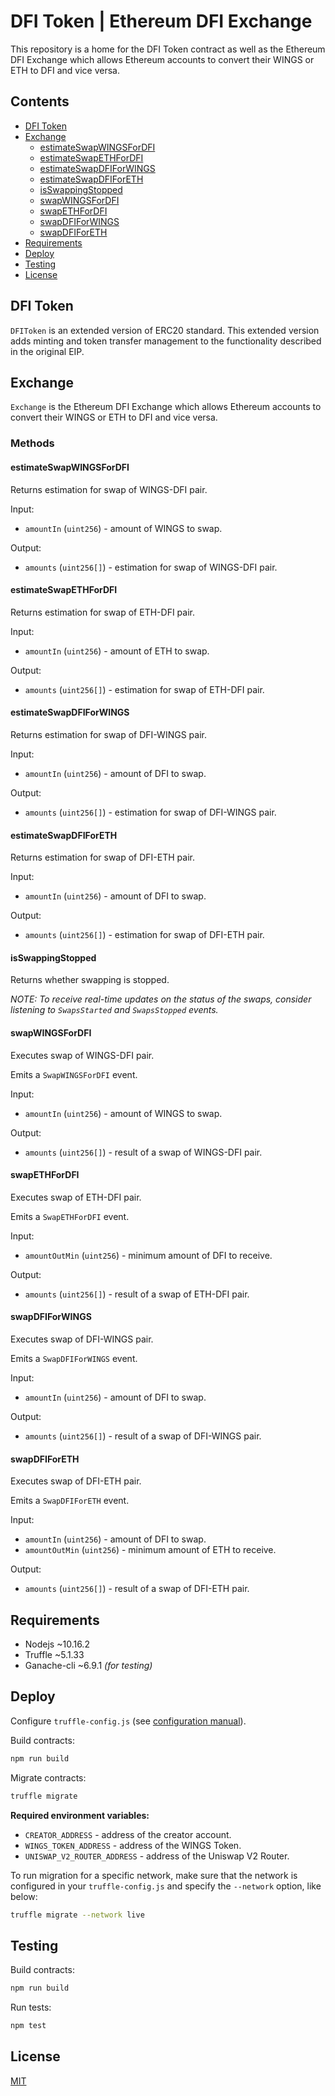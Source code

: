 # DFI Token | Ethereum DFI Exchange

This repository is a home for the DFI Token contract as well as the Ethereum DFI Exchange which allows Ethereum accounts to convert their WINGS or ETH to DFI and vice versa.

## Contents

- [DFI Token](#dfi-token)
- [Exchange](#exchange)
  - [estimateSwapWINGSForDFI](#estimateSwapWINGSForDFI)
  - [estimateSwapETHForDFI](#estimateSwapETHForDFI)
  - [estimateSwapDFIForWINGS](#estimateSwapDFIForWINGS)
  - [estimateSwapDFIForETH](#estimateSwapDFIForETH)
  - [isSwappingStopped](#isSwappingStopped)
  - [swapWINGSForDFI](#swapWINGSForDFI)
  - [swapETHForDFI](#swapETHForDFI)
  - [swapDFIForWINGS](#swapDFIForWINGS)
  - [swapDFIForETH](#swapDFIForETH)
- [Requirements](#requirements)
- [Deploy](#deploy)
- [Testing](#testing)
- [License](#license)

## DFI Token

`DFIToken` is an extended version of ERC20 standard. This extended version adds minting and token transfer management to the functionality described in the original EIP.

## Exchange

`Exchange` is the Ethereum DFI Exchange which allows Ethereum accounts to convert their WINGS or ETH to DFI and vice versa.

### Methods

#### estimateSwapWINGSForDFI

Returns estimation for swap of WINGS-DFI pair.

Input:
- `amountIn` (`uint256`) - amount of WINGS to swap.

Output:
- `amounts` (`uint256[]`) - estimation for swap of WINGS-DFI pair.

#### estimateSwapETHForDFI

Returns estimation for swap of ETH-DFI pair.

Input:
- `amountIn` (`uint256`) - amount of ETH to swap.

Output:
- `amounts` (`uint256[]`) - estimation for swap of ETH-DFI pair.

#### estimateSwapDFIForWINGS

Returns estimation for swap of DFI-WINGS pair.

Input:
- `amountIn` (`uint256`) - amount of DFI to swap.

Output:
- `amounts` (`uint256[]`) - estimation for swap of DFI-WINGS pair.

#### estimateSwapDFIForETH

Returns estimation for swap of DFI-ETH pair.

Input:
- `amountIn` (`uint256`) - amount of DFI to swap.

Output:
- `amounts` (`uint256[]`) - estimation for swap of DFI-ETH pair.

#### isSwappingStopped

Returns whether swapping is stopped.

*NOTE: To receive real-time updates on the status of the swaps, consider listening to `SwapsStarted` and `SwapsStopped` events.*

#### swapWINGSForDFI

Executes swap of WINGS-DFI pair.

Emits a `SwapWINGSForDFI` event.

Input:
- `amountIn` (`uint256`) - amount of WINGS to swap.

Output:
- `amounts` (`uint256[]`) - result of a swap of WINGS-DFI pair.

#### swapETHForDFI

Executes swap of ETH-DFI pair.

Emits a `SwapETHForDFI` event.

Input:
- `amountOutMin` (`uint256`) - minimum amount of DFI to receive.

Output:
- `amounts` (`uint256[]`) - result of a swap of ETH-DFI pair.

#### swapDFIForWINGS

Executes swap of DFI-WINGS pair.

Emits a `SwapDFIForWINGS` event.

Input:
- `amountIn` (`uint256`) - amount of DFI to swap.

Output:
- `amounts` (`uint256[]`) - result of a swap of DFI-WINGS pair.

#### swapDFIForETH

Executes swap of DFI-ETH pair.

Emits a `SwapDFIForETH` event.

Input:
- `amountIn` (`uint256`) - amount of DFI to swap.
- `amountOutMin` (`uint256`) - minimum amount of ETH to receive.

Output:
- `amounts` (`uint256[]`) - result of a swap of DFI-ETH pair.

## Requirements

- Nodejs ~10.16.2
- Truffle ~5.1.33
- Ganache-cli ~6.9.1 *(for testing)*

## Deploy

Configure `truffle-config.js` (see [configuration manual](http://truffleframework.com/docs/advanced/configuration)).

Build contracts:

```bash
npm run build
```

Migrate contracts:

```bash
truffle migrate
```

**Required environment variables:**
- `CREATOR_ADDRESS` - address of the creator account.
- `WINGS_TOKEN_ADDRESS` - address of the WINGS Token.
- `UNISWAP_V2_ROUTER_ADDRESS` - address of the Uniswap V2 Router.

To run migration for a specific network, make sure that the network is configured in your `truffle-config.js` and specify the `--network` option, like below:

```bash
truffle migrate --network live
```

## Testing

Build contracts:

```bash
npm run build
```

Run tests:

```bash
npm test
```

## License

[MIT](./LICENSE)
